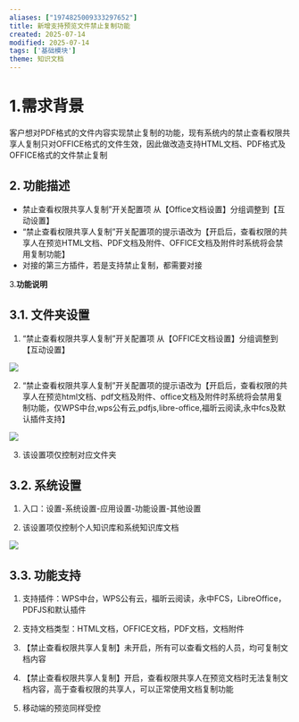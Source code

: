 ```yaml
---
aliases: ["1974825009333297652"]
title: 新增支持预览文件禁止复制功能
created: 2025-07-14
modified: 2025-07-14
tags: ['基础模块']
theme: 知识文档
---
```


# 1.需求背景

客户想对PDF格式的文件内容实现禁止复制的功能，现有系统内的禁止查看权限共享人复制只对OFFICE格式的文件生效，因此做改造支持HTML文档、PDF格式及OFFICE格式的文件禁止复制

## 2. **功能描述**

- 禁止查看权限共享人复制”开关配置项 从【Office文档设置】分组调整到【互动设置】
- “禁止查看权限共享人复制”开关配置项的提示语改为【开启后，查看权限的共享人在预览HTML文档、PDF文档及附件、OFFICE文档及附件时系统将会禁用复制功能】
- 对接的第三方插件，若是支持禁止复制，都需要对接

3.**功能说明**

## 3.1. **文件夹设置**

1. “禁止查看权限共享人复制”开关配置项 从【OFFICE文档设置】分组调整到【互动设置】

![](75f817534be920f8ff14f742ea48b4ac.jpg)

2. “禁止查看权限共享人复制”开关配置项的提示语改为【开启后，查看权限的共享人在预览html文档、pdf文档及附件、office文档及附件时系统将会禁用复制功能，仅WPS中台,wps公有云,pdfjs,libre-office,福昕云阅读,永中fcs及默认插件支持】

![](e744c3443d2a3e3c104bdb91c09b7ab0.jpg)

3. 该设置项仅控制对应文件夹

## 3.2. **系统设置**

1. 入口：设置-系统设置-应用设置-功能设置-其他设置

2. 该设置项仅控制个人知识库和系统知识库文档

![](05f218662b5e240f5ce43e9c821882f5.jpg)

## 3.3. **功能支持**

1. 支持插件：WPS中台，WPS公有云，福昕云阅读，永中FCS，LibreOffice，PDFJS和默认插件

2. 支持文档类型：HTML文档，OFFICE文档，PDF文档，文档附件

3. 【禁止查看权限共享人复制】未开启，所有可以查看文档的人员，均可复制文档内容

4. 【禁止查看权限共享人复制】开启，查看权限共享人在预览文档时无法复制文档内容，高于查看权限的共享人，可以正常使用文档复制功能

5. 移动端的预览同样受控